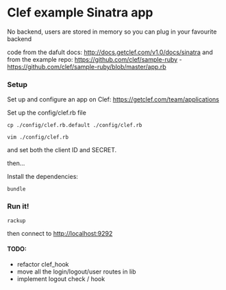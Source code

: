 # Clef example Sinatra app

No backend, users are stored in memory so you can plug in your favourite backend

code from the dafult docs: http://docs.getclef.com/v1.0/docs/sinatra
and from the example repo: https://github.com/clef/sample-ruby - https://github.com/clef/sample-ruby/blob/master/app.rb

### Setup

Set up and configure an app on Clef: https://getclef.com/team/applications

Set up the config/clef.rb file

    cp ./config/clef.rb.default ./config/clef.rb

    vim ./config/clef.rb

and set both the client ID and SECRET.

then...

Install the dependencies:

    bundle

### Run it!

    rackup

then connect to <http://localhost:9292>

#### TODO:

- refactor clef_hook
- move all the login/logout/user routes in lib
- implement logout check / hook

